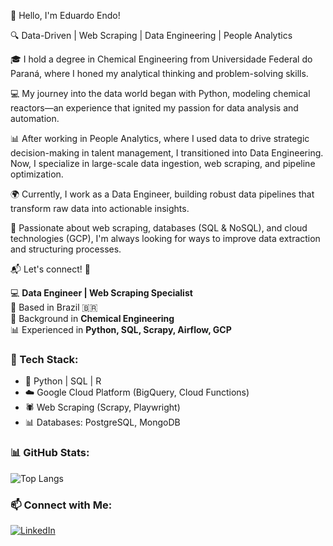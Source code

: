 👋 Hello, I'm Eduardo Endo!

🔍 Data-Driven | Web Scraping | Data Engineering | People Analytics

🎓 I hold a degree in Chemical Engineering from Universidade Federal do Paraná, where I honed my analytical thinking and problem-solving skills.

💻 My journey into the data world began with Python, modeling chemical reactors—an experience that ignited my passion for data analysis and automation.

📊 After working in People Analytics, where I used data to drive strategic decision-making in talent management, I transitioned into Data Engineering. Now, I specialize in large-scale data ingestion, web scraping, and pipeline optimization.

🌍 Currently, I work as a Data Engineer, building robust data pipelines that transform raw data into actionable insights.

🚀 Passionate about web scraping, databases (SQL & NoSQL), and cloud technologies (GCP), I'm always looking for ways to improve data extraction and structuring processes.

📬 Let's connect! 🚀

💻 **Data Engineer | Web Scraping Specialist**  
📍 Based in Brazil 🇧🇷  
🔬 Background in **Chemical Engineering**  
📊 Experienced in **Python, SQL, Scrapy, Airflow, GCP**  

### 🔧 Tech Stack:
- 🐍 Python | SQL | R
- ☁️ Google Cloud Platform (BigQuery, Cloud Functions)
- 🕷️ Web Scraping (Scrapy, Playwright)
- 📊 Databases: PostgreSQL, MongoDB

### 📊 GitHub Stats:
![Top Langs](https://github-readme-stats.vercel.app/api/top-langs/?username=endoeduardo&layout=compact&theme=dark)

### 📫 Connect with Me:
[![LinkedIn](https://img.shields.io/badge/LinkedIn-eduardoendo-blue?logo=linkedin)](https://www.linkedin.com/in/eduardo-endo-0a46a5138/)
